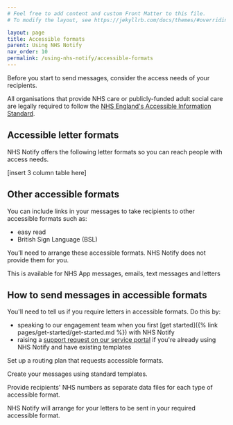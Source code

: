 ```yaml
---
# Feel free to add content and custom Front Matter to this file.
# To modify the layout, see https://jekyllrb.com/docs/themes/#overriding-theme-defaults

layout: page
title: Accessible formats
parent: Using NHS Notify
nav_order: 10
permalink: /using-nhs-notify/accessible-formats
---
```


Before you start to send messages, consider the access needs of your recipients.

All organisations that provide NHS care or publicly-funded adult social care are legally required to follow the [NHS England's Accessible Information Standard](https://www.england.nhs.uk/about/equality/equality-hub/patient-equalities-programme/equality-frameworks-and-information-standards/accessibleinfo/).

## Accessible letter formats

NHS Notify offers the following letter formats so you can reach people with access needs.

[insert 3 column table here]

## Other accessible formats

You can include links in your messages to take recipients to other accessible formats such as:

- easy read
- British Sign Language (BSL)

You’ll need to arrange these accessible formats. NHS Notify does not provide them for you.

This is available for NHS App messages, emails, text messages and letters

## How to send messages in accessible formats

You'll need to tell us if you require letters in accessible formats. Do this by:

- speaking to our engagement team when you first [get started]({% link pages/get-started/get-started.md %}) with NHS Notify
- raising a [support request on our service portal](https://nhsdigitallive.service-now.com/csm) if you're already using NHS Notify and have existing templates

Set up a routing plan that requests accessible formats.

Create your messages using standard templates.

Provide recipients' NHS numbers as separate data files for each type of accessible format.

NHS Notify will arrange for your letters to be sent in your required accessible format.
